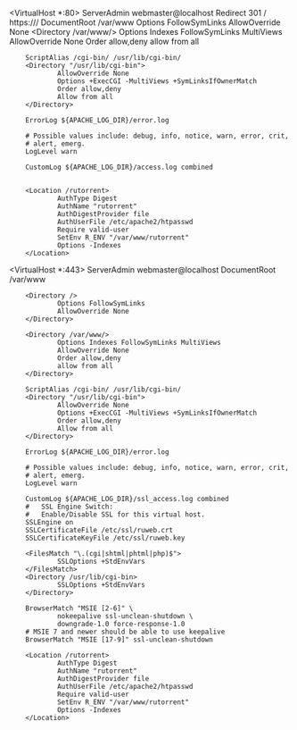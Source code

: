<VirtualHost *:80>
        ServerAdmin webmaster@localhost
        Redirect 301 / https://<Server IP>/
        DocumentRoot /var/www
        <Directory />
                Options FollowSymLinks
                AllowOverride None
        </Directory>
        <Directory /var/www/>
                Options Indexes FollowSymLinks MultiViews
                AllowOverride None
                Order allow,deny
                allow from all
        </Directory>

        ScriptAlias /cgi-bin/ /usr/lib/cgi-bin/
        <Directory "/usr/lib/cgi-bin">
                AllowOverride None
                Options +ExecCGI -MultiViews +SymLinksIfOwnerMatch
                Order allow,deny
                Allow from all
        </Directory>

        ErrorLog ${APACHE_LOG_DIR}/error.log

        # Possible values include: debug, info, notice, warn, error, crit,
        # alert, emerg.
        LogLevel warn

        CustomLog ${APACHE_LOG_DIR}/access.log combined


        <Location /rutorrent>
                AuthType Digest
                AuthName "rutorrent"
                AuthDigestProvider file
                AuthUserFile /etc/apache2/htpasswd
                Require valid-user
                SetEnv R_ENV "/var/www/rutorrent"
                Options -Indexes
        </Location>

</VirtualHost>

<VirtualHost *:443>
        ServerAdmin webmaster@localhost
         DocumentRoot /var/www
        
        <Directory />
                Options FollowSymLinks
                AllowOverride None
        </Directory>

        <Directory /var/www/>
                Options Indexes FollowSymLinks MultiViews
                AllowOverride None
                Order allow,deny
                allow from all
        </Directory>

        ScriptAlias /cgi-bin/ /usr/lib/cgi-bin/
        <Directory "/usr/lib/cgi-bin">
                AllowOverride None
                Options +ExecCGI -MultiViews +SymLinksIfOwnerMatch
                Order allow,deny
                Allow from all
        </Directory>

        ErrorLog ${APACHE_LOG_DIR}/error.log

        # Possible values include: debug, info, notice, warn, error, crit,
        # alert, emerg.
        LogLevel warn

        CustomLog ${APACHE_LOG_DIR}/ssl_access.log combined
        #   SSL Engine Switch:
        #   Enable/Disable SSL for this virtual host.
        SSLEngine on
        SSLCertificateFile /etc/ssl/ruweb.crt
        SSLCertificateKeyFile /etc/ssl/ruweb.key

        <FilesMatch "\.(cgi|shtml|phtml|php)$">
                SSLOptions +StdEnvVars
        </FilesMatch>
        <Directory /usr/lib/cgi-bin>
                SSLOptions +StdEnvVars
        </Directory>

        BrowserMatch "MSIE [2-6]" \
                nokeepalive ssl-unclean-shutdown \
                downgrade-1.0 force-response-1.0
        # MSIE 7 and newer should be able to use keepalive
        BrowserMatch "MSIE [17-9]" ssl-unclean-shutdown

        <Location /rutorrent>
                AuthType Digest
                AuthName "rutorrent"
                AuthDigestProvider file
                AuthUserFile /etc/apache2/htpasswd
                Require valid-user
                SetEnv R_ENV "/var/www/rutorrent"
                Options -Indexes
        </Location>

</VirtualHost>
